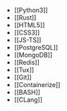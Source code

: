 - [[Python3]]
- [[Rust]]
- [[HTML5]]
- [[CSS3]]
- [[JS-TS]]
- [[PostgreSQL]]
- [[MongoDB]]
- [[Redis]]
- [[Tux]]
- [[Git]]
- [[Containerize]]
- [[BASH]]
- [[CLang]]